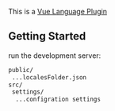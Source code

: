 This is a [Vue Language Plugin](https://discord.gg/7wndxUeDcM)

## Getting Started

run the development server:

```bash
public/
 ...localesFolder.json
src/
 settings/
  ...configration settings
```
